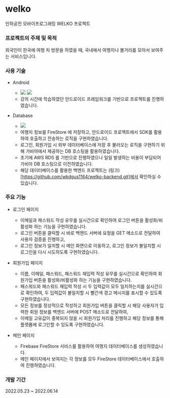 # welko

인하공전 모바이프로그래밍 WELKO 프로젝트


### 프로젝트의 주제 및 목적

외국인이 한국에 여행 차 방문을 하였을 때, 국내에서 여행지나 볼거리를 모아서 보여주는 서비스입니다.


### 사용 기술

- Android
  - <img src="https://img.shields.io/badge/Android Studio Chipmunk 2021.2.1 Patch 1-3DDC84?style=flat-square&logo=Android Studio&logoColor=white"/> <img src="https://img.shields.io/badge/Java 15-007396?style=flat-square&logo=Java&logoColor=white"/>
  - 강의 시간에 학습하였던 안드로이드 프레임워크를 기반으로 프로젝트를 진행하였습니다.

- Database
  - <img src="https://img.shields.io/badge/Firebase-FFCA28?style=flat-square&logo=Firebase&logoColor=white"/>
  - 여행지 정보를 FireStore 에 저장하고, 안드로이드 프로젝트에서 SDK를 활용하여 호출하고 전송하는 로직을 구현하였습니다.
  - 로그인, 회원가입 시 외부 데이터베이스에 저장 후 불러오는 로직을 구현하기 위해 가비아에서 제공하는 DB 호스팅을 활용하였습니다.
  - 초기에 AWS RDS 를 기반으로 진행하였으나 일일 발생하는 비용이 부담되어 가비아 DB 호스팅으로 이전하였습니다.
  - 해당 데이터베이스를 활용한 백엔드 프로젝트는 (링크)[https://github.com/wkdgus1164/welko-backend.git]에서 확인하실 수 있습니다.

  
### 주요 기능

- 로그인 페이지
  - 이메일과 패스워드 작성 유무를 실시간으로 확인하여 로그인 버튼을 활성화/비활성화 하는 기능을 구현하였습니다.
  - 로그인 버튼을 클릭할 시 바로 백엔드 서버에 요청을 GET 메소드로 전달하여 사용자 검증을 진행하고,
  - 로그인 정보가 일치할 시 메인 화면으로 이동하고, 로그인 정보가 불일치할 시 로그인을 다시 시도하도록 구현하였습니다.


- 회원가입 페이지
  - 이름, 이메일, 패스워드, 패스워드 재입력 작성 유무를 실시간으로 확인하여 회원가입 버튼을 활성화/비활성화 하는 기능을 구현하였습니다.
  - 패스워드와 패스워드 재입력 작성 시 두 입력값이 모두 일치하는지를 실시간으로 확인하여, 두 입력값이 불일치할 시 빨간색 경고 메시지를 표시할 수 있도록 구현하였습니다.
  - 모든 정보를 정상적으로 작성하고 회원가입 버튼을 클릭할 시 해당 사용자가 입력한 회원 정보를 백엔드 서버에 POST 메소드로 전달하여,
  - 이메일 고유값이 중복되지 않을 시 회원가입 처리를 진행하고 해당 정보를 통해 플랫폼에 로그인할 수 있도록 구현하였습니다.


- 메인 페이지
  - Firebase FireStore 서비스를 활용하여 여행지 데이터베이스를 생성하였습니다.
  - 메인 페이지에서 보여지는 각 정보를 모두 FireStore 데이터베이스에서 호출하여 진행하였습니다.

### 개발 기간

2022.05.23 ~ 2022.06.14